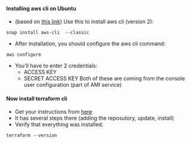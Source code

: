 

#### Installing aws cli on Ubuntu
- (based on [this link](https://docs.aws.amazon.com/cli/latest/userguide/getting-started-install.html))
Use this to install aws cli (version 2):
```
snap install aws-cli  --classic
```
- After installation, you should configure the aws cli command:
```
aws configure
```
- You'll have to enter 2 credentials:
  - ACCESS KEY
  - SECRET ACCESS KEY
  Both of these are coming from the console user configuration (part of AMI service)


 #### Now install terraform cli
 - Get your instructions from [here](https://developer.hashicorp.com/terraform/tutorials/aws-get-started/install-cli)
 - It has several steps there (adding the reposutory, update, install)
 - Verify that everything was installed:
 ```
 terraform --version
 ```
 